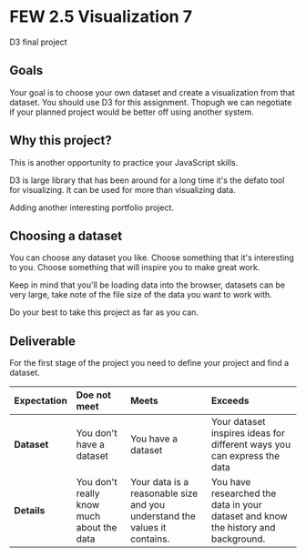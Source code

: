# FEW 2.5 Visualization 7

D3 final project

## Goals 

Your goal is to choose your own dataset and create a visualization from that dataset. You should use D3 for this assignment. Thopugh we can negotiate if your planned project would be better off using another system. 

## Why this project?

This is another opportunity to practice your JavaScript skills. 

D3 is large library that has been around for a long time it's the defato tool for visualizing. It can be used for more than visualizing data. 

Adding another interesting portfolio project. 

## Choosing a dataset

You can choose any dataset you like. Choose something that it's interesting to you. Choose something that will inspire you to make great work. 

Keep in mind that you'll be loading data into the browser, datasets can be very large, take note of the file size of the data you want to work with. 

Do your best to take this project as far as you can. 

## Deliverable

For the first stage of the project you need to define your project and find a dataset. 

| Expectation | Doe not meet | Meets | Exceeds |
|:-------------|:------------------|:----------------|:-----------------|
| **Dataset** | You don't have a dataset | You have a dataset | Your dataset inspires ideas for different ways you can express the data |
| **Details** | You don't really know much about the data | Your data is a reasonable size and you understand the values it contains. | You have researched the data in your dataset and know the history and background. |